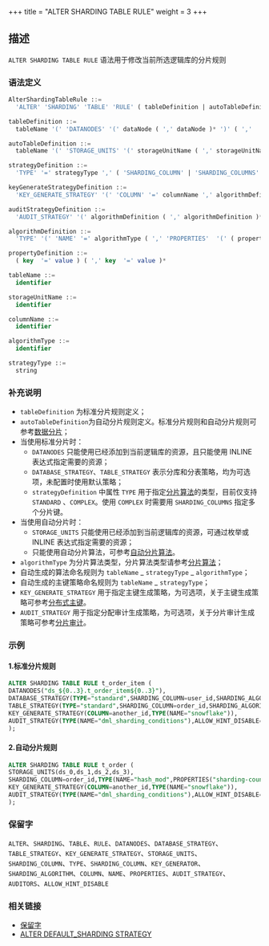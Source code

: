 +++
title = "ALTER SHARDING TABLE RULE"
weight = 3
+++

## 描述

`ALTER SHARDING TABLE RULE` 语法用于修改当前所选逻辑库的分片规则

### 语法定义

```sql
AlterShardingTableRule ::=
  'ALTER' 'SHARDING' 'TABLE' 'RULE' ( tableDefinition | autoTableDefinition ) ( ',' ( tableDefinition | autoTableDefinition ) )*

tableDefinition ::= 
  tableName '(' 'DATANODES' '(' dataNode ( ',' dataNode )* ')' ( ','  'DATABASE_STRATEGY' '(' strategyDefinition ')' )? ( ','  'TABLE_STRATEGY' '(' strategyDefinition ')' )? ( ','  'KEY_GENERATE_STRATEGY' '(' keyGenerateStrategyDefinition ')' )? ( ',' 'AUDIT_STRATEGY' '(' auditStrategyDefinition ')' )? ')'

autoTableDefinition ::=
  tableName '(' 'STORAGE_UNITS' '(' storageUnitName ( ',' storageUnitName )*  ')' ',' 'SHARDING_COLUMN' '=' columnName ',' algorithmDefinition ( ','  'KEY_GENERATE_STRATEGY' '(' keyGenerateStrategyDefinition ')' )? ( ','  'AUDIT_STRATEGY' '(' auditStrategyDefinition ')' )? ')'

strategyDefinition ::=
  'TYPE' '=' strategyType ',' ( 'SHARDING_COLUMN' | 'SHARDING_COLUMNS' ) '=' columnName ',' algorithmDefinition

keyGenerateStrategyDefinition ::= 
  'KEY_GENERATE_STRATEGY' '(' 'COLUMN' '=' columnName ',' algorithmDefinition ')' 

auditStrategyDefinition ::= 
  'AUDIT_STRATEGY' '(' algorithmDefinition ( ',' algorithmDefinition )* ')'

algorithmDefinition ::=
  'TYPE' '(' 'NAME' '=' algorithmType ( ',' 'PROPERTIES'  '(' ( propertyDefinition )?  ')' )?')'

propertyDefinition ::=
  ( key  '=' value ) ( ',' key  '=' value )* 

tableName ::=
  identifier

storageUnitName ::=
  identifier

columnName ::=
  identifier

algorithmType ::=
  identifier

strategyType ::=
  string
```

### 补充说明

- `tableDefinition` 为标准分片规则定义；
- `autoTableDefinition`为自动分片规则定义。标准分片规则和自动分片规则可参考[数据分片](/cn/user-manual/shardingsphere-jdbc/yaml-config/rules/sharding/)；
- 当使用标准分片时：
    - `DATANODES` 只能使用已经添加到当前逻辑库的资源，且只能使用 INLINE 表达式指定需要的资源；
    - `DATABASE_STRATEGY`、`TABLE_STRATEGY` 表示分库和分表策略，均为可选项，未配置时使用默认策略；
    - `strategyDefinition` 中属性 `TYPE` 用于指定[分片算法](/cn/features/sharding/concept/sharding/#自定义分片算法)的类型，目前仅支持 `STANDARD`
      、`COMPLEX`。使用 `COMPLEX` 时需要用 `SHARDING_COLUMNS` 指定多个分片键。
- 当使用自动分片时：
    - `STORAGE_UNITS` 只能使用已经添加到当前逻辑库的资源，可通过枚举或 INLINE 表达式指定需要的资源；
    - 只能使用自动分片算法，可参考[自动分片算法](/cn/user-manual/common-config/builtin-algorithm/sharding/#自动分片算法)。
- `algorithmType` 为分片算法类型，分片算法类型请参考[分片算法](/cn/user-manual/common-config/builtin-algorithm/sharding/)；
- 自动生成的算法命名规则为  `tableName` _ `strategyType` _ `algorithmType`；
- 自动生成的主键策略命名规则为 `tableName` _ `strategyType`；
- `KEY_GENERATE_STRATEGY`
  用于指定主键生成策略，为可选项，关于主键生成策略可参考[分布式主键](/cn/user-manual/common-config/builtin-algorithm/keygen/)。
- `AUDIT_STRATEGY`
  用于指定分配审计生成策略，为可选项，关于分片审计生成策略可参考[分片审计](/cn/user-manual/common-config/builtin-algorithm/audit/)。

### 示例

#### 1.标准分片规则

```sql
ALTER SHARDING TABLE RULE t_order_item (
DATANODES("ds_${0..3}.t_order_item${0..3}"),
DATABASE_STRATEGY(TYPE="standard",SHARDING_COLUMN=user_id,SHARDING_ALGORITHM(TYPE(NAME="inline",PROPERTIES("algorithm-expression"="ds_${user_id % 4}")))),
TABLE_STRATEGY(TYPE="standard",SHARDING_COLUMN=order_id,SHARDING_ALGORITHM(TYPE(NAME="inline",PROPERTIES("algorithm-expression"="t_order_item_${order_id % 4}")))),
KEY_GENERATE_STRATEGY(COLUMN=another_id,TYPE(NAME="snowflake")),
AUDIT_STRATEGY(TYPE(NAME="dml_sharding_conditions"),ALLOW_HINT_DISABLE=true)
);
```

#### 2.自动分片规则

```sql
ALTER SHARDING TABLE RULE t_order (
STORAGE_UNITS(ds_0,ds_1,ds_2,ds_3),
SHARDING_COLUMN=order_id,TYPE(NAME="hash_mod",PROPERTIES("sharding-count"="16")),
KEY_GENERATE_STRATEGY(COLUMN=another_id,TYPE(NAME="snowflake")),
AUDIT_STRATEGY(TYPE(NAME="dml_sharding_conditions"),ALLOW_HINT_DISABLE=true)
);
```

### 保留字

`ALTER`、`SHARDING`、`TABLE`、`RULE`、`DATANODES`、`DATABASE_STRATEGY`、`TABLE_STRATEGY`、`KEY_GENERATE_STRATEGY`、`STORAGE_UNITS`、`SHARDING_COLUMN`、`TYPE`、`SHARDING_COLUMN`、`KEY_GENERATOR`、`SHARDING_ALGORITHM`、`COLUMN`、`NAME`、`PROPERTIES`、`AUDIT_STRATEGY`、`AUDITORS`、`ALLOW_HINT_DISABLE`

### 相关链接

- [保留字](/cn/reference/distsql/syntax/reserved-word/)
- [ALTER DEFAULT_SHARDING STRATEGY](/cn/reference/distsql/syntax/rdl/rule-definition/alter-default-sharding-strategy/)
